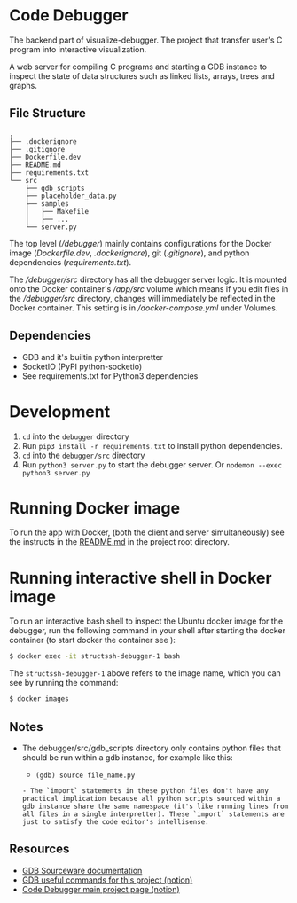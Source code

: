 # Code Debugger
The backend part of visualize-debugger. The project that transfer user's C program into interactive visualization. 

A web server for compiling C programs and starting a GDB instance to inspect the state of data structures such as linked lists, arrays, trees and graphs.

## File Structure

```
.
├── .dockerignore
├── .gitignore
├── Dockerfile.dev
├── README.md
├── requirements.txt
└── src
    ├── gdb_scripts
    ├── placeholder_data.py
    ├── samples
    │   ├── Makefile
    │   ├── ...
    └── server.py
```

The top level (*/debugger*) mainly contains configurations for the Docker image (*Dockerfile.dev*, *.dockerignore*), git (*.gitignore*), and python dependencies (*requirements.txt*).

The */debugger/src* directory has all the debugger server logic. It is mounted onto the
Docker container's */app/src* volume which means if you edit files in the
*/debugger/src* directory, changes will immediately be reflected in the Docker
container. This setting is in */docker-compose.yml* under Volumes.

## Dependencies

- GDB and it's builtin python interpretter
- SocketIO (PyPI python-socketio)
- See requirements.txt for Python3 dependencies

# Development

1. `cd` into the `debugger` directory
2. Run `pip3 install -r requirements.txt` to install python dependencies.
3. `cd` into the `debugger/src` directory
4. Run `python3 server.py` to start the debugger server. Or `nodemon --exec python3 server.py`

# Running Docker image

To run the app with Docker, (both the client and server simultaneously) see the instructs in the [README.md](/README.md) in the project root directory.

# Running interactive shell in Docker image

To run an interactive bash shell to inspect the Ubuntu docker image for the debugger,
run the following command in your shell after starting the docker container
(to start docker the container see [](/readme.md)):

```bash
$ docker exec -it structssh-debugger-1 bash
```

The `structssh-debugger-1` above refers to the image name, which you can see by running the command:

```bash
$ docker images
```

## Notes

- The debugger/src/gdb_scripts directory only contains python files that should be run within a gdb instance, for example like this:
  - ```
    (gdb) source file_name.py
  ```
  - The `import` statements in these python files don't have any practical implication because all python scripts sourced within a gdb instance share the same namespace (it's like running lines from all files in a single interpretter). These `import` statements are just to satisfy the code editor's intellisense.

## Resources

- [GDB Sourceware documentation](https://sourceware.org/gdb/download/onlinedocs/gdb/index.html#Top)
- [GDB useful commands for this project (notion)](https://www.notion.so/structs/GDB-research-e142316cf7854b35a4c096a912398655?pvs=4)
- [Code Debugger main project page (notion)](https://www.notion.so/structs/Code-Debugger-844a3f9d39ac42bb8782038fcd13f7ad?pvs=4)
